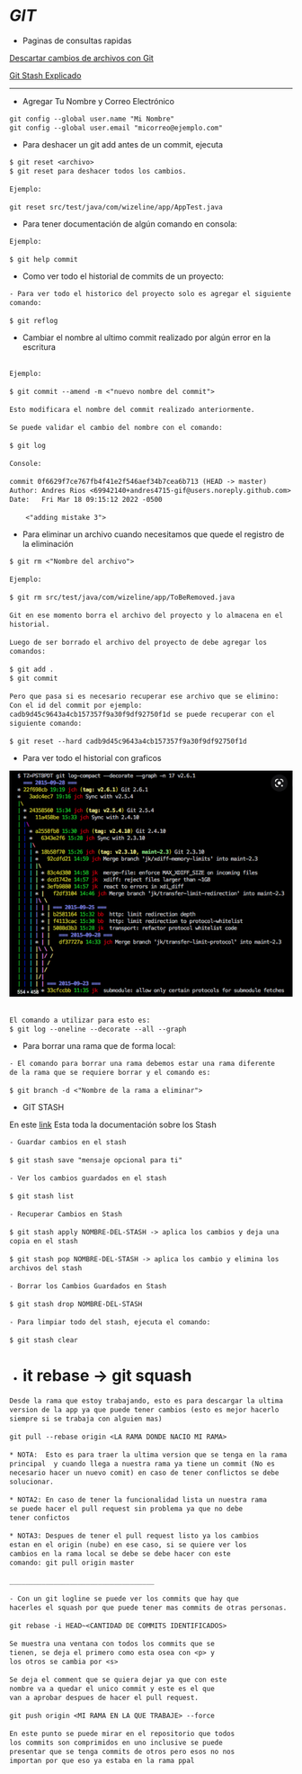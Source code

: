 # _GIT_

- Paginas de consultas rapidas

[Descartar cambios de archivos con Git](https://desarrolloweb.com/articulos/descartar-cambios-archivos-git.html)

[Git Stash Explicado](https://www.freecodecamp.org/espanol/news/git-stash-explicado/)

---

- Agregar Tu Nombre y Correo Electrónico

```shell
git config --global user.name "Mi Nombre"
git config --global user.email "micorreo@ejemplo.com"
```

- Para deshacer un git add antes de un commit, ejecuta

```shell
$ git reset <archivo>
$ git reset para deshacer todos los cambios.

Ejemplo:

git reset src/test/java/com/wizeline/app/AppTest.java
```

- Para tener documentación de algún comando en consola:

```shell
Ejemplo:

$ git help commit
```

- Como ver todo el historial de commits de un proyecto:

```shell
- Para ver todo el historico del proyecto solo es agregar el siguiente comando:

$ git reflog
```

- Cambiar el nombre al ultimo commit realizado por algún error en la escritura

```shell

Ejemplo:

$ git commit --amend -m <"nuevo nombre del commit">

Esto modificara el nombre del commit realizado anteriormente.

Se puede validar el cambio del nombre con el comando:

$ git log

Console:

commit 0f6629f7ce767fb4f41e2f546aef34b7cea6b713 (HEAD -> master)
Author: Andres Rios <69942140+andres4715-gif@users.noreply.github.com>
Date:   Fri Mar 18 09:15:12 2022 -0500

    <"adding mistake 3">
```

- Para eliminar un archivo cuando necesitamos que quede el registro de la eliminación

```shell
$ git rm <"Nombre del archivo">

Ejemplo:

$ git rm src/test/java/com/wizeline/app/ToBeRemoved.java

Git en ese momento borra el archivo del proyecto y lo almacena en el historial.

Luego de ser borrado el archivo del proyecto de debe agregar los comandos:

$ git add .
$ git commit

Pero que pasa si es necesario recuperar ese archivo que se elimino:
Con el id del commit por ejemplo: cadb9d45c9643a4cb157357f9a30f9df92750f1d se puede recuperar con el siguiente comando:

$ git reset --hard cadb9d45c9643a4cb157357f9a30f9df92750f1d
```

- Para ver todo el historial con graficos

![Image text](https://github.com/andres4715-gif/importanDocuments/blob/master/imagenes/Screen%20Shot%202022-03-18%20at%2011.11.43%20AM.png)

```shell

El comando a utilizar para esto es:
$ git log --oneline --decorate --all --graph
```

- Para borrar una rama que de forma local:

```shell
- El comando para borrar una rama debemos estar una rama diferente
de la rama que se requiere borrar y el comando es:

$ git branch -d <"Nombre de la rama a eliminar">
```

- GIT STASH

En este [link](https://www.freecodecamp.org/espanol/news/git-stash-explicado/) Esta toda la documentación sobre los Stash

```shell
- Guardar cambios en el stash

$ git stash save "mensaje opcional para ti"

- Ver los cambios guardados en el stash

$ git stash list

- Recuperar Cambios en Stash

$ git stash apply NOMBRE-DEL-STASH -> aplica los cambios y deja una copia en el stash

$ git stash pop NOMBRE-DEL-STASH -> aplica los cambio y elimina los archivos del stash

- Borrar los Cambios Guardados en Stash

$ git stash drop NOMBRE-DEL-STASH

- Para limpiar todo del stash, ejecuta el comando:

$ git stash clear
```

- # it rebase -> git squash

```text
Desde la rama que estoy trabajando, esto es para descargar la ultima
version de la app ya que puede tener cambios (esto es mejor hacerlo
siempre si se trabaja con alguien mas)

git pull --rebase origin <LA RAMA DONDE NACIO MI RAMA>

* NOTA:  Esto es para traer la ultima version que se tenga en la rama principal  y cuando llega a nuestra rama ya tiene un commit (No es necesario hacer un nuevo comit) en caso de tener conflictos se debe solucionar.

* NOTA2: En caso de tener la funcionalidad lista un nuestra rama
se puede hacer el pull request sin problema ya que no debe
tener confictos

* NOTA3: Despues de tener el pull request listo ya los cambios
estan en el origin (nube) en ese caso, si se quiere ver los
cambios en la rama local se debe se debe hacer con este
comando: git pull origin master

____________________________________

- Con un git logline se puede ver los commits que hay que
hacerles el squash por que puede tener mas commits de otras personas.

git rebase -i HEAD~<CANTIDAD DE COMMITS IDENTIFICADOS>

Se muestra una ventana con todos los commits que se
tienen, se deja el primero como esta osea con <p> y
los otros se cambia por <s>

Se deja el comment que se quiera dejar ya que con este
nombre va a quedar el unico commit y este es el que
van a aprobar despues de hacer el pull request.

git push origin <MI RAMA EN LA QUE TRABAJE> --force

En este punto se puede mirar en el repositorio que todos
los commits son comprimidos en uno inclusive se puede
presentar que se tenga commits de otros pero esos no nos
importan por que eso ya estaba en la rama ppal

```
